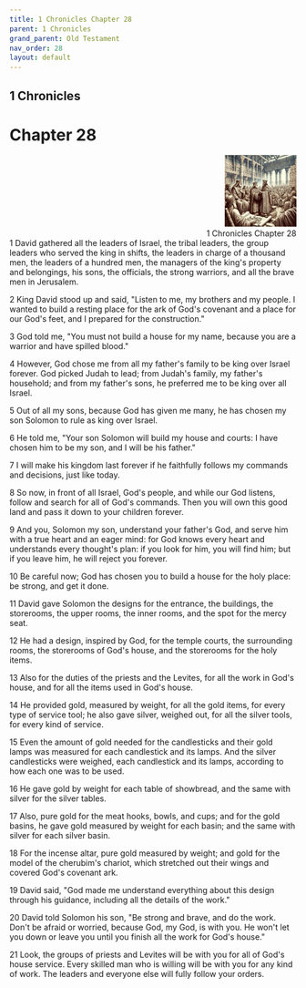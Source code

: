 ```yaml
---
title: 1 Chronicles Chapter 28
parent: 1 Chronicles
grand_parent: Old Testament
nav_order: 28
layout: default
---
```


## 1 Chronicles

# Chapter 28

<div style="clear: both; text-align: right;">
    <img src="/assets/Image/1 Chronicles/500/28.jpg" alt="1 Chronicles Chapter 28" class="chapter-image" style="max-width: 25%; height: auto;"/>
    <figcaption style="font-size: 14px;">1 Chronicles Chapter 28</figcaption>
</div>
1 David gathered all the leaders of Israel, the tribal leaders, the group leaders who served the king in shifts, the leaders in charge of a thousand men, the leaders of a hundred men, the managers of the king's property and belongings, his sons, the officials, the strong warriors, and all the brave men in Jerusalem.

2 King David stood up and said, "Listen to me, my brothers and my people. I wanted to build a resting place for the ark of God's covenant and a place for our God's feet, and I prepared for the construction."

3 God told me, "You must not build a house for my name, because you are a warrior and have spilled blood."

4 However, God chose me from all my father's family to be king over Israel forever. God picked Judah to lead; from Judah's family, my father's household; and from my father's sons, he preferred me to be king over all Israel.

5 Out of all my sons, because God has given me many, he has chosen my son Solomon to rule as king over Israel.

6 He told me, "Your son Solomon will build my house and courts: I have chosen him to be my son, and I will be his father."

7 I will make his kingdom last forever if he faithfully follows my commands and decisions, just like today.

8 So now, in front of all Israel, God's people, and while our God listens, follow and search for all of God's commands. Then you will own this good land and pass it down to your children forever.

9 And you, Solomon my son, understand your father's God, and serve him with a true heart and an eager mind: for God knows every heart and understands every thought's plan: if you look for him, you will find him; but if you leave him, he will reject you forever.

10 Be careful now; God has chosen you to build a house for the holy place: be strong, and get it done.

11 David gave Solomon the designs for the entrance, the buildings, the storerooms, the upper rooms, the inner rooms, and the spot for the mercy seat.

12 He had a design, inspired by God, for the temple courts, the surrounding rooms, the storerooms of God's house, and the storerooms for the holy items.

13 Also for the duties of the priests and the Levites, for all the work in God's house, and for all the items used in God's house.

14 He provided gold, measured by weight, for all the gold items, for every type of service tool; he also gave silver, weighed out, for all the silver tools, for every kind of service.

15 Even the amount of gold needed for the candlesticks and their gold lamps was measured for each candlestick and its lamps. And the silver candlesticks were weighed, each candlestick and its lamps, according to how each one was to be used.

16 He gave gold by weight for each table of showbread, and the same with silver for the silver tables.

17 Also, pure gold for the meat hooks, bowls, and cups; and for the gold basins, he gave gold measured by weight for each basin; and the same with silver for each silver basin.

18 For the incense altar, pure gold measured by weight; and gold for the model of the cherubim's chariot, which stretched out their wings and covered God's covenant ark.

19 David said, "God made me understand everything about this design through his guidance, including all the details of the work."

20 David told Solomon his son, "Be strong and brave, and do the work. Don't be afraid or worried, because God, my God, is with you. He won't let you down or leave you until you finish all the work for God's house."

21 Look, the groups of priests and Levites will be with you for all of God's house service. Every skilled man who is willing will be with you for any kind of work. The leaders and everyone else will fully follow your orders.


